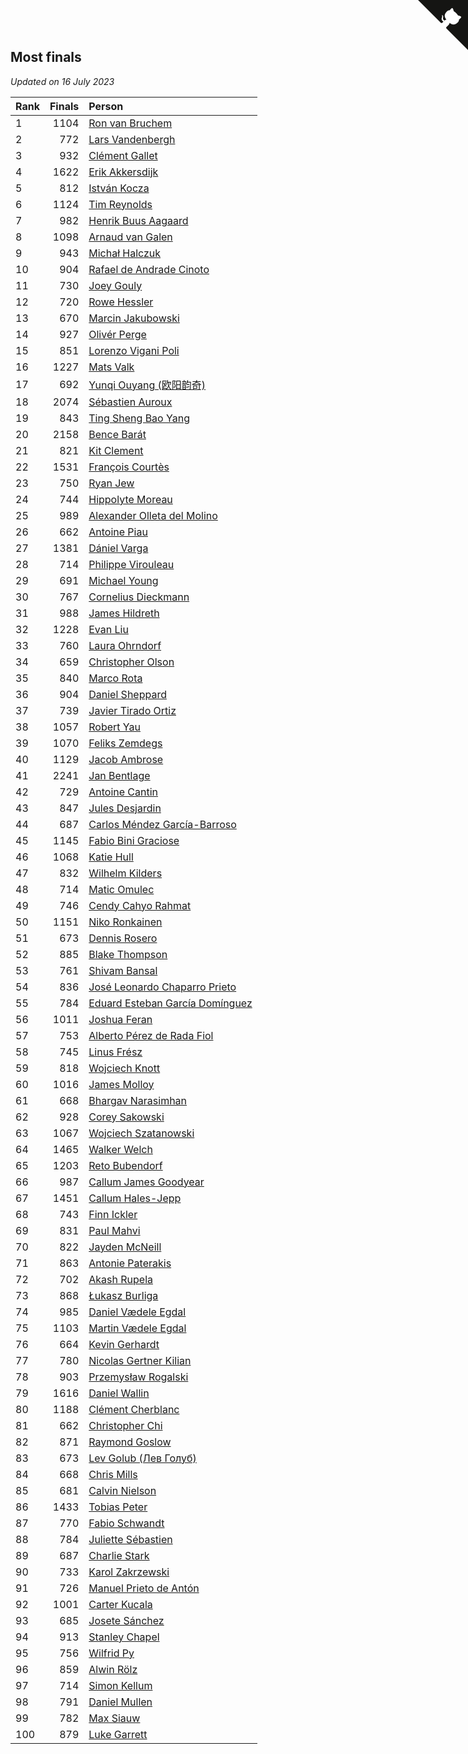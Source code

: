 ## Most finals

*Updated on 16 July 2023*

| Rank | Finals | Person |
| :--- | ---: | :--- |
| 1 | 1104 | [Ron van Bruchem](https://www.worldcubeassociation.org/persons/2003BRUC01) |
| 2 | 772 | [Lars Vandenbergh](https://www.worldcubeassociation.org/persons/2003VAND01) |
| 3 | 932 | [Clément Gallet](https://www.worldcubeassociation.org/persons/2004GALL02) |
| 4 | 1622 | [Erik Akkersdijk](https://www.worldcubeassociation.org/persons/2005AKKE01) |
| 5 | 812 | [István Kocza](https://www.worldcubeassociation.org/persons/2005KOCZ01) |
| 6 | 1124 | [Tim Reynolds](https://www.worldcubeassociation.org/persons/2005REYN01) |
| 7 | 982 | [Henrik Buus Aagaard](https://www.worldcubeassociation.org/persons/2006BUUS01) |
| 8 | 1098 | [Arnaud van Galen](https://www.worldcubeassociation.org/persons/2006GALE01) |
| 9 | 943 | [Michał Halczuk](https://www.worldcubeassociation.org/persons/2006HALC01) |
| 10 | 904 | [Rafael de Andrade Cinoto](https://www.worldcubeassociation.org/persons/2007CINO01) |
| 11 | 730 | [Joey Gouly](https://www.worldcubeassociation.org/persons/2007GOUL01) |
| 12 | 720 | [Rowe Hessler](https://www.worldcubeassociation.org/persons/2007HESS01) |
| 13 | 670 | [Marcin Jakubowski](https://www.worldcubeassociation.org/persons/2007JAKU01) |
| 14 | 927 | [Olivér Perge](https://www.worldcubeassociation.org/persons/2007PERG01) |
| 15 | 851 | [Lorenzo Vigani Poli](https://www.worldcubeassociation.org/persons/2007POLI01) |
| 16 | 1227 | [Mats Valk](https://www.worldcubeassociation.org/persons/2007VALK01) |
| 17 | 692 | [Yunqi Ouyang (欧阳韵奇)](https://www.worldcubeassociation.org/persons/2007YUNQ01) |
| 18 | 2074 | [Sébastien Auroux](https://www.worldcubeassociation.org/persons/2008AURO01) |
| 19 | 843 | [Ting Sheng Bao Yang](https://www.worldcubeassociation.org/persons/2008BAOY01) |
| 20 | 2158 | [Bence Barát](https://www.worldcubeassociation.org/persons/2008BARA01) |
| 21 | 821 | [Kit Clement](https://www.worldcubeassociation.org/persons/2008CLEM01) |
| 22 | 1531 | [François Courtès](https://www.worldcubeassociation.org/persons/2008COUR01) |
| 23 | 750 | [Ryan Jew](https://www.worldcubeassociation.org/persons/2008JEWR01) |
| 24 | 744 | [Hippolyte Moreau](https://www.worldcubeassociation.org/persons/2008MORE02) |
| 25 | 989 | [Alexander Olleta del Molino](https://www.worldcubeassociation.org/persons/2008OLLE01) |
| 26 | 662 | [Antoine Piau](https://www.worldcubeassociation.org/persons/2008PIAU01) |
| 27 | 1381 | [Dániel Varga](https://www.worldcubeassociation.org/persons/2008VARG01) |
| 28 | 714 | [Philippe Virouleau](https://www.worldcubeassociation.org/persons/2008VIRO01) |
| 29 | 691 | [Michael Young](https://www.worldcubeassociation.org/persons/2008YOUN02) |
| 30 | 767 | [Cornelius Dieckmann](https://www.worldcubeassociation.org/persons/2009DIEC01) |
| 31 | 988 | [James Hildreth](https://www.worldcubeassociation.org/persons/2009HILD01) |
| 32 | 1228 | [Evan Liu](https://www.worldcubeassociation.org/persons/2009LIUE01) |
| 33 | 760 | [Laura Ohrndorf](https://www.worldcubeassociation.org/persons/2009OHRN01) |
| 34 | 659 | [Christopher Olson](https://www.worldcubeassociation.org/persons/2009OLSO01) |
| 35 | 840 | [Marco Rota](https://www.worldcubeassociation.org/persons/2009ROTA01) |
| 36 | 904 | [Daniel Sheppard](https://www.worldcubeassociation.org/persons/2009SHEP01) |
| 37 | 739 | [Javier Tirado Ortiz](https://www.worldcubeassociation.org/persons/2009TIRA01) |
| 38 | 1057 | [Robert Yau](https://www.worldcubeassociation.org/persons/2009YAUR01) |
| 39 | 1070 | [Feliks Zemdegs](https://www.worldcubeassociation.org/persons/2009ZEMD01) |
| 40 | 1129 | [Jacob Ambrose](https://www.worldcubeassociation.org/persons/2010AMBR01) |
| 41 | 2241 | [Jan Bentlage](https://www.worldcubeassociation.org/persons/2010BENT01) |
| 42 | 729 | [Antoine Cantin](https://www.worldcubeassociation.org/persons/2010CANT02) |
| 43 | 847 | [Jules Desjardin](https://www.worldcubeassociation.org/persons/2010DESJ01) |
| 44 | 687 | [Carlos Méndez García-Barroso](https://www.worldcubeassociation.org/persons/2010GARC02) |
| 45 | 1145 | [Fabio Bini Graciose](https://www.worldcubeassociation.org/persons/2010GRAC02) |
| 46 | 1068 | [Katie Hull](https://www.worldcubeassociation.org/persons/2010HULL01) |
| 47 | 832 | [Wilhelm Kilders](https://www.worldcubeassociation.org/persons/2010KILD02) |
| 48 | 714 | [Matic Omulec](https://www.worldcubeassociation.org/persons/2010OMUL02) |
| 49 | 746 | [Cendy Cahyo Rahmat](https://www.worldcubeassociation.org/persons/2010RAHM02) |
| 50 | 1151 | [Niko Ronkainen](https://www.worldcubeassociation.org/persons/2010RONK01) |
| 51 | 673 | [Dennis Rosero](https://www.worldcubeassociation.org/persons/2010ROSE03) |
| 52 | 885 | [Blake Thompson](https://www.worldcubeassociation.org/persons/2010THOM03) |
| 53 | 761 | [Shivam Bansal](https://www.worldcubeassociation.org/persons/2011BANS02) |
| 54 | 836 | [José Leonardo Chaparro Prieto](https://www.worldcubeassociation.org/persons/2011CHAP01) |
| 55 | 784 | [Eduard Esteban García Domínguez](https://www.worldcubeassociation.org/persons/2011EDUA01) |
| 56 | 1011 | [Joshua Feran](https://www.worldcubeassociation.org/persons/2011FERA01) |
| 57 | 753 | [Alberto Pérez de Rada Fiol](https://www.worldcubeassociation.org/persons/2011FIOL01) |
| 58 | 745 | [Linus Frész](https://www.worldcubeassociation.org/persons/2011FRES01) |
| 59 | 818 | [Wojciech Knott](https://www.worldcubeassociation.org/persons/2011KNOT01) |
| 60 | 1016 | [James Molloy](https://www.worldcubeassociation.org/persons/2011MOLL01) |
| 61 | 668 | [Bhargav Narasimhan](https://www.worldcubeassociation.org/persons/2011NARA02) |
| 62 | 928 | [Corey Sakowski](https://www.worldcubeassociation.org/persons/2011SAKO01) |
| 63 | 1067 | [Wojciech Szatanowski](https://www.worldcubeassociation.org/persons/2011SZAT01) |
| 64 | 1465 | [Walker Welch](https://www.worldcubeassociation.org/persons/2011WELC01) |
| 65 | 1203 | [Reto Bubendorf](https://www.worldcubeassociation.org/persons/2012BUBE01) |
| 66 | 987 | [Callum James Goodyear](https://www.worldcubeassociation.org/persons/2012GOOD02) |
| 67 | 1451 | [Callum Hales-Jepp](https://www.worldcubeassociation.org/persons/2012HALE01) |
| 68 | 743 | [Finn Ickler](https://www.worldcubeassociation.org/persons/2012ICKL01) |
| 69 | 831 | [Paul Mahvi](https://www.worldcubeassociation.org/persons/2012MAHV01) |
| 70 | 822 | [Jayden McNeill](https://www.worldcubeassociation.org/persons/2012MCNE01) |
| 71 | 863 | [Antonie Paterakis](https://www.worldcubeassociation.org/persons/2012PATE01) |
| 72 | 702 | [Akash Rupela](https://www.worldcubeassociation.org/persons/2012RUPE01) |
| 73 | 868 | [Łukasz Burliga](https://www.worldcubeassociation.org/persons/2013BURL01) |
| 74 | 985 | [Daniel Vædele Egdal](https://www.worldcubeassociation.org/persons/2013EGDA01) |
| 75 | 1103 | [Martin Vædele Egdal](https://www.worldcubeassociation.org/persons/2013EGDA02) |
| 76 | 664 | [Kevin Gerhardt](https://www.worldcubeassociation.org/persons/2013GERH01) |
| 77 | 780 | [Nicolas Gertner Kilian](https://www.worldcubeassociation.org/persons/2013GERT01) |
| 78 | 903 | [Przemysław Rogalski](https://www.worldcubeassociation.org/persons/2013ROGA02) |
| 79 | 1616 | [Daniel Wallin](https://www.worldcubeassociation.org/persons/2013WALL03) |
| 80 | 1188 | [Clément Cherblanc](https://www.worldcubeassociation.org/persons/2014CHER05) |
| 81 | 662 | [Christopher Chi](https://www.worldcubeassociation.org/persons/2014CHIC01) |
| 82 | 871 | [Raymond Goslow](https://www.worldcubeassociation.org/persons/2014GOSL01) |
| 83 | 673 | [Lev Golub (Лев Голуб)](https://www.worldcubeassociation.org/persons/2014HOLU01) |
| 84 | 668 | [Chris Mills](https://www.worldcubeassociation.org/persons/2014MILL04) |
| 85 | 681 | [Calvin Nielson](https://www.worldcubeassociation.org/persons/2014NIEL03) |
| 86 | 1433 | [Tobias Peter](https://www.worldcubeassociation.org/persons/2014PETE03) |
| 87 | 770 | [Fabio Schwandt](https://www.worldcubeassociation.org/persons/2014SCHW02) |
| 88 | 784 | [Juliette Sébastien](https://www.worldcubeassociation.org/persons/2014SEBA01) |
| 89 | 687 | [Charlie Stark](https://www.worldcubeassociation.org/persons/2014STAR05) |
| 90 | 733 | [Karol Zakrzewski](https://www.worldcubeassociation.org/persons/2014ZAKR01) |
| 91 | 726 | [Manuel Prieto de Antón](https://www.worldcubeassociation.org/persons/2015ANTO04) |
| 92 | 1001 | [Carter Kucala](https://www.worldcubeassociation.org/persons/2015KUCA01) |
| 93 | 685 | [Josete Sánchez](https://www.worldcubeassociation.org/persons/2015SANC18) |
| 94 | 913 | [Stanley Chapel](https://www.worldcubeassociation.org/persons/2016CHAP04) |
| 95 | 756 | [Wilfrid Py](https://www.worldcubeassociation.org/persons/2016PYWI01) |
| 96 | 859 | [Alwin Rölz](https://www.worldcubeassociation.org/persons/2016ROLZ01) |
| 97 | 714 | [Simon Kellum](https://www.worldcubeassociation.org/persons/2016KELL12) |
| 98 | 791 | [Daniel Mullen](https://www.worldcubeassociation.org/persons/2016MULL04) |
| 99 | 782 | [Max Siauw](https://www.worldcubeassociation.org/persons/2017SIAU02) |
| 100 | 879 | [Luke Garrett](https://www.worldcubeassociation.org/persons/2017GARR05) |


<a href="https://github.com/JustinTimeCuber/wca_statistics" class="github-corner" aria-label="View source on Github"><svg width="80" height="80" viewBox="0 0 250 250" style="fill:#151513; color:#fff; position: absolute; top: 0; border: 0; right: 0;" aria-hidden="true"><path d="M0,0 L115,115 L130,115 L142,142 L250,250 L250,0 Z"></path><path d="M128.3,109.0 C113.8,99.7 119.0,89.6 119.0,89.6 C122.0,82.7 120.5,78.6 120.5,78.6 C119.2,72.0 123.4,76.3 123.4,76.3 C127.3,80.9 125.5,87.3 125.5,87.3 C122.9,97.6 130.6,101.9 134.4,103.2" fill="currentColor" style="transform-origin: 130px 106px;" class="octo-arm"></path><path d="M115.0,115.0 C114.9,115.1 118.7,116.5 119.8,115.4 L133.7,101.6 C136.9,99.2 139.9,98.4 142.2,98.6 C133.8,88.0 127.5,74.4 143.8,58.0 C148.5,53.4 154.0,51.2 159.7,51.0 C160.3,49.4 163.2,43.6 171.4,40.1 C171.4,40.1 176.1,42.5 178.8,56.2 C183.1,58.6 187.2,61.8 190.9,65.4 C194.5,69.0 197.7,73.2 200.1,77.6 C213.8,80.2 216.3,84.9 216.3,84.9 C212.7,93.1 206.9,96.0 205.4,96.6 C205.1,102.4 203.0,107.8 198.3,112.5 C181.9,128.9 168.3,122.5 157.7,114.1 C157.9,116.9 156.7,120.9 152.7,124.9 L141.0,136.5 C139.8,137.7 141.6,141.9 141.8,141.8 Z" fill="currentColor" class="octo-body"></path></svg></a><style>.github-corner:hover .octo-arm{animation:octocat-wave 560ms ease-in-out}@keyframes octocat-wave{0%,100%{transform:rotate(0)}20%,60%{transform:rotate(-25deg)}40%,80%{transform:rotate(10deg)}}@media (max-width:500px){.github-corner:hover .octo-arm{animation:none}.github-corner .octo-arm{animation:octocat-wave 560ms ease-in-out}}</style>
